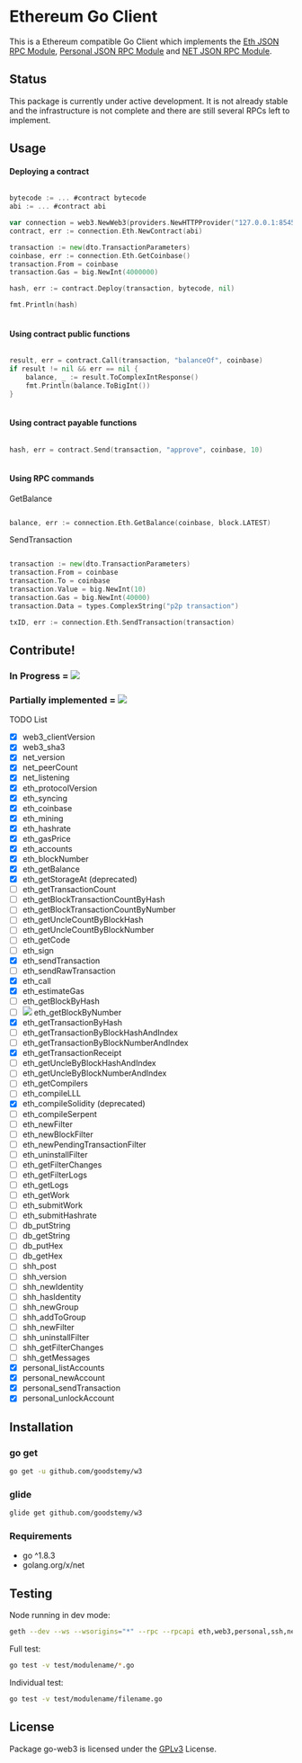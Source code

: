 # Ethereum Go Client

This is a Ethereum compatible Go Client
which implements the 
[Eth JSON RPC Module](https://github.com/ethereum/wiki/wiki/JSON-RPC),
[Personal JSON RPC Module](https://github.com/paritytech/parity/wiki/JSONRPC-personal-module) and
[NET JSON RPC Module](https://github.com/paritytech/parity/wiki/JSONRPC-net-module#net_version).

## Status

This package is currently under active development. It is not already stable and the infrastructure is not complete and there are still several RPCs left to implement.

## Usage

#### Deploying a contract

```go

bytecode := ... #contract bytecode
abi := ... #contract abi

var connection = web3.NewWeb3(providers.NewHTTPProvider("127.0.0.1:8545", 10, false))
contract, err := connection.Eth.NewContract(abi)

transaction := new(dto.TransactionParameters)
coinbase, err := connection.Eth.GetCoinbase()
transaction.From = coinbase
transaction.Gas = big.NewInt(4000000)

hash, err := contract.Deploy(transaction, bytecode, nil)

fmt.Println(hash)
	
```

#### Using contract public functions

```go

result, err = contract.Call(transaction, "balanceOf", coinbase)
if result != nil && err == nil {
	balance, _ := result.ToComplexIntResponse()
	fmt.Println(balance.ToBigInt())
}
	
```

#### Using contract payable functions

```go

hash, err = contract.Send(transaction, "approve", coinbase, 10)
	
```

#### Using RPC commands

GetBalance

```go

balance, err := connection.Eth.GetBalance(coinbase, block.LATEST)

```

SendTransaction

```go

transaction := new(dto.TransactionParameters)
transaction.From = coinbase
transaction.To = coinbase
transaction.Value = big.NewInt(10)
transaction.Gas = big.NewInt(40000)
transaction.Data = types.ComplexString("p2p transaction")

txID, err := connection.Eth.SendTransaction(transaction)

```


## Contribute!

### In Progress = ![](https://placehold.it/15/FFFF00/000000?text=+)
### Partially implemented = ![](https://placehold.it/15/008080/000000?text=+)

TODO List

- [x] web3_clientVersion                      
- [x] web3_sha3                               
- [x] net_version                             
- [x] net_peerCount                           
- [x] net_listening                           
- [x] eth_protocolVersion                     
- [x] eth_syncing                             
- [x] eth_coinbase                            
- [x] eth_mining                              
- [x] eth_hashrate                            
- [x] eth_gasPrice                            
- [x] eth_accounts                            
- [x] eth_blockNumber                         
- [x] eth_getBalance                          
- [x] eth_getStorageAt (deprecated)
- [ ] eth_getTransactionCount                 
- [ ] eth_getBlockTransactionCountByHash      
- [ ] eth_getBlockTransactionCountByNumber    
- [ ] eth_getUncleCountByBlockHash            
- [ ] eth_getUncleCountByBlockNumber          
- [ ] eth_getCode                             
- [ ] eth_sign                                
- [x] eth_sendTransaction                     
- [ ] eth_sendRawTransaction                  
- [x] eth_call                                
- [x] eth_estimateGas                         
- [ ] eth_getBlockByHash                      
- [ ] ![](https://placehold.it/15/008080/000000?text=+) eth_getBlockByNumber                    
- [x] eth_getTransactionByHash                
- [ ] eth_getTransactionByBlockHashAndIndex   
- [ ] eth_getTransactionByBlockNumberAndIndex 
- [x] eth_getTransactionReceipt               
- [ ] eth_getUncleByBlockHashAndIndex         
- [ ] eth_getUncleByBlockNumberAndIndex       
- [ ] eth_getCompilers                        
- [ ] eth_compileLLL                          
- [x] eth_compileSolidity (deprecated)                    
- [ ] eth_compileSerpent                      
- [ ] eth_newFilter                           
- [ ] eth_newBlockFilter                      
- [ ] eth_newPendingTransactionFilter         
- [ ] eth_uninstallFilter                     
- [ ] eth_getFilterChanges                    
- [ ] eth_getFilterLogs                       
- [ ] eth_getLogs                             
- [ ] eth_getWork                             
- [ ] eth_submitWork                          
- [ ] eth_submitHashrate                      
- [ ] db_putString                            
- [ ] db_getString                            
- [ ] db_putHex                               
- [ ] db_getHex                               
- [ ] shh_post                                
- [ ] shh_version                             
- [ ] shh_newIdentity                         
- [ ] shh_hasIdentity                         
- [ ] shh_newGroup                            
- [ ] shh_addToGroup                          
- [ ] shh_newFilter                           
- [ ] shh_uninstallFilter                     
- [ ] shh_getFilterChanges                    
- [ ] shh_getMessages                         
- [x] personal_listAccounts                   
- [x] personal_newAccount                     
- [x] personal_sendTransaction                
- [x] personal_unlockAccount                  

## Installation

### go get

```bash
go get -u github.com/goodstemy/w3
```

### glide

```bash
glide get github.com/goodstemy/w3
```

### Requirements

* go ^1.8.3
* golang.org/x/net

## Testing

Node running in dev mode:

```bash
geth --dev --ws --wsorigins="*" --rpc --rpcapi eth,web3,personal,ssh,net --mine
```

Full test:

```bash
go test -v test/modulename/*.go
```

Individual test:
```bash
go test -v test/modulename/filename.go
```

## License

Package go-web3 is licensed under the [GPLv3](https://www.gnu.org/licenses/gpl-3.0.en.html) License.
